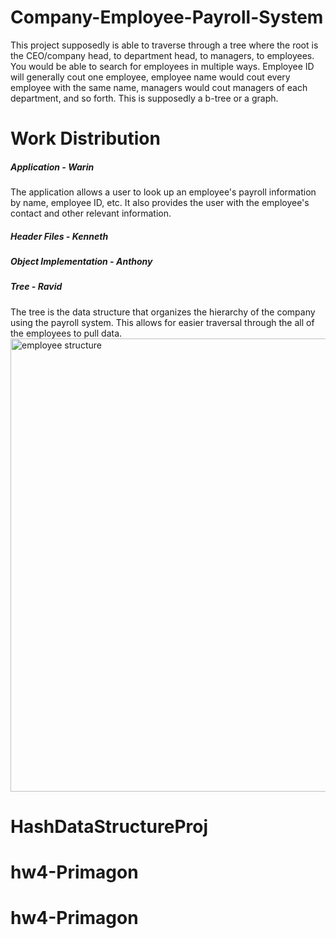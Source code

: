 # Company-Employee-Payroll-System

This project supposedly is able to traverse through a tree where the root is the CEO/company head, to department head, to managers, to employees. You would be able to search for employees in multiple ways. Employee ID will generally cout one employee, employee name would cout every employee with the same name, managers would cout managers of each department, and so forth.  This is supposedly a b-tree or a graph.

# Work Distribution
##### Application - Warin
The application allows a user to look up an employee's payroll information by name, employee ID, etc. It also provides the user with the employee's contact and other relevant information.
##### Header Files - Kenneth
##### Object Implementation - Anthony
##### Tree - Ravid
The tree is the data structure that organizes the hierarchy of the company using the payroll system. This allows for easier traversal through the all of the employees to pull data.
<img width="725" alt="employee structure" src="https://user-images.githubusercontent.com/10659846/57788685-8287f200-7705-11e9-9d26-fbdd31a08286.png">
# HashDataStructureProj
# hw4-Primagon
# hw4-Primagon
